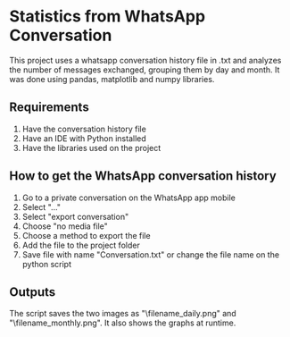 # Statistics from WhatsApp Conversation

This project uses a whatsapp conversation history file in .txt and analyzes the number of messages exchanged, grouping them by day and month.
It was done using pandas, matplotlib and numpy libraries.

## Requirements

1. Have the conversation history file 
2. Have an IDE with Python installed
3. Have the libraries used on the project

## How to get the WhatsApp conversation history

1. Go to a private conversation on the WhatsApp app mobile
2. Select "..."
3. Select "export conversation"
4. Choose "no media file"
5. Choose a method to export the file
6. Add the file to the project folder
7. Save file with name "Conversation.txt" or change the file name on the python script

## Outputs

The script saves the two images as "\filename\_daily.png" and "\filename\_monthly.png".
It also shows the graphs at runtime.
